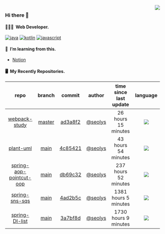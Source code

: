 <img align="right" src="https://github-readme-stats.vercel.app/api?username=seolys&show_icons=true&hide_title=true" />

### Hi there 👋

#### 🧑🏻‍💻&nbsp;&nbsp;Web Developer.


[![java](http://img.shields.io/badge/-java-black?style=flat-square&logo=)](#)
[![kotlin](http://img.shields.io/badge/-kotlin-gray?style=flat-square&logo=)](#)
[![javascript](http://img.shields.io/badge/-javascript-darkgray?style=flat-square&logo=)](#)

<!--
**seolys/seolys** is a ✨ _special_ ✨ repository because its `README.md` (this file) appears on your GitHub profile.

Here are some ideas to get you started:

- 🔭 I’m currently working on ...
- 🌱 I’m currently learning ...
- 👯 I’m looking to collaborate on ...
- 🤔 I’m looking for help with ...
- 💬 Ask me about ...
- 📫 How to reach me: ...
- 😄 Pronouns: ...
- ⚡ Fun fact: ...
-->

#### 🌱&nbsp;&nbsp;I’m learning from this.
- [Notion](https://seolnavy.notion.site/Home-f9b0154d1c6d4b6ba008ef6e4f65e709)
<!--
- [inflearn](https://github.com/seolys/TIL/blob/master/inflearn/inflearn.md)
- [book](https://github.com/seolys/TIL/blob/master/book/book.md)
- [youtube](https://github.com/seolys/TIL/blob/master/youtube/youtube.md)
-->
#### 🖥&nbsp;&nbsp;My Recently Repositories.

| repo | branch | commit | author | time since last update | language |
|:---:|:---:|:---:|:---:|:---:|:---:|
| [webpack-study](https://github.com/seolys/webpack-study) | [master](https://github.com/seolys/webpack-study/tree/master) |[ad3a8f2](https://github.com/seolys/webpack-study/commit/ad3a8f286d9f6a7f3e39e6e5e2a251d552ace823) | [@seolys](https://github.com/seolys) |26 hours 15 minutes | ![](https://img.shields.io/badge/language-JavaScript-default.svg?style=flat-square)|
| [plant-uml](https://github.com/seolys/plant-uml) | [main](https://github.com/seolys/plant-uml/tree/main) |[4c85421](https://github.com/seolys/plant-uml/commit/4c85421b2b33b77d80585c0b9b622a1bca2f829b) | [@seolys](https://github.com/seolys) |43 hours 54 minutes | ![](https://img.shields.io/badge/language-unknown-default.svg?style=flat-square)|
| [spring-aop-pointcut-oop](https://github.com/seolys/spring-aop-pointcut-oop) | [main](https://github.com/seolys/spring-aop-pointcut-oop/tree/main) |[db69c32](https://github.com/seolys/spring-aop-pointcut-oop/commit/db69c32587563254527cc20d4d37a7ee561858d9) | [@seolys](https://github.com/seolys) |237 hours 52 minutes | ![](https://img.shields.io/badge/language-Java-default.svg?style=flat-square)|
| [spring-sns-sqs](https://github.com/seolys/spring-sns-sqs) | [main](https://github.com/seolys/spring-sns-sqs/tree/main) |[4ad2b5c](https://github.com/seolys/spring-sns-sqs/commit/4ad2b5c5c5b1d3a6fc861baa2a452ec41ea684cb) | [@seolys](https://github.com/seolys) |1381 hours 5 minutes | ![](https://img.shields.io/badge/language-Java-default.svg?style=flat-square)|
| [spring-DI-list](https://github.com/seolys/spring-DI-list) | [main](https://github.com/seolys/spring-DI-list/tree/main) |[3a7bf8d](https://github.com/seolys/spring-DI-list/commit/3a7bf8d03954bbef3a98df5a48e3df867dd7f544) | [@seolys](https://github.com/seolys) |1730 hours 9 minutes | ![](https://img.shields.io/badge/language-Java-default.svg?style=flat-square)|


<!--
[![Tech Blog Badge](http://img.shields.io/badge/-Tech%20blog-black?style=flat-square&logo=github&link=https://zzsza.github.io/)](https://zzsza.github.io/) 
[![Linkedin Badge](https://img.shields.io/badge/-LinkedIn-blue?style=flat-square&logo=Linkedin&logoColor=white&link=https://www.linkedin.com/in/seong-yun-byeon-8183a8113/)](https://www.linkedin.com/in/seong-yun-byeon-8183a8113/) 
[![Youtube Badge](https://img.shields.io/badge/Youtube-ff0000?style=flat-square&logo=youtube&link=https://www.youtube.com/c/kyleschool)](https://www.youtube.com/c/kyleschool) 
[![Facebook Badge](https://img.shields.io/badge/-Facebook-1877f2?style=flat-square&logo=facebook&logoColor=white&link=https://www.facebook.com/zzsza)](https://www.facebook.com/zzsza) 
[![Instagram Badge](https://img.shields.io/badge/-Instagram-dd2a7b?style=flat-square&logo=instagram&logoColor=white&link=https://www.instagram.com/data.scientist/)](https://www.instagram.com/data.scientist/) 
[![Gmail Badge](https://img.shields.io/badge/-Gmail-d14836?style=flat-square&logo=Gmail&logoColor=white&link=mailto:snugyun01@gmail.com)](mailto:snugyun01@gmail.com)
-->

